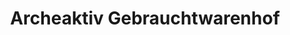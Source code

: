 ---
title: "Archeaktiv Gebrauchtwarenhof"
url: /nuernberg/archeaktiv-gebrauchtwarenhof/
shop: Gebrauchtwaren
---